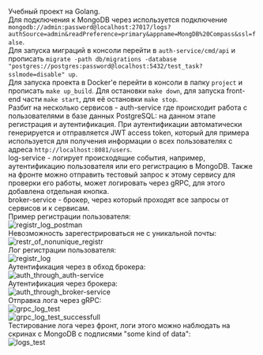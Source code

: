 Учебный проект на Golang.  
Для подключения к MongoDB через используется подключение `mongodb://admin:password@localhost:27017/logs?authSource=admin&readPreference=primary&appname=MongDB%20Compass&ssl=false`.  
Для запуска миграций в консоли перейти в `auth-service/cmd/api` и прописать `migrate -path db/migrations -database "postgres://postgres:password@localhost:5432/test_task?sslmode=disable" up`.  
Для запуска проекта в Docker'e перейти в консоли в папку `project` и прописать `make up_build`. Для остановки `make down`, для запуска front-end части `make start`, для её остановки `make stop`.  
Разбит на несколько сервисов - auth-service где происходит работа с пользователями в базе данных PostgreSQL: на данном этапе регистрация и аутентификация. При аутентификации автоматически генерируется и отправляется JWT access token, который для примера используется для получения информации о всех пользователях с адреса `http://localhost:8081/users`.  
log-service - логирует происходящие события, например, аутентификацию пользователя или его регистрацию в MongoDB. Также на фронте можно отправить тестовый запрос к этому сервису для проверки его работы, может логировать через gRPC, для этого добавлена отдельная кнопка.  
broker-service - брокер, через который проходят все запросы от сервисов и к сервисам.  
Пример регистрации пользователя:  
![registr_log_postman](https://github.com/user-attachments/assets/f62e1cd2-0c66-4fe8-bd96-a5deaaf6c32a)  
Невозможность зарегестрироваться не с уникальной почты:  
![restr_of_nonunique_registr](https://github.com/user-attachments/assets/a065275e-aca6-45d0-b363-0fdc8ccf1f4f)  
Лог регистрации пользователя:  
![registr_log](https://github.com/user-attachments/assets/107d45b2-63b7-4532-a5b7-6e1152ca87b9)  
Аутентификация через в обход брокера:  
![auth_through_auth-service](https://github.com/user-attachments/assets/48884c02-ed6a-4c83-b24f-dee39ac8f3cd)  
Аутентификация через брокера:  
![auth_through_broker-service](https://github.com/user-attachments/assets/5bf84988-563f-4a58-af21-b44c34c1d49e)  
Отправка лога через gRPC:  
![grpc_log_test](https://github.com/user-attachments/assets/96a9dfbe-d911-439b-b88b-88e8f836701c)  
![grpc_log_test_successfull](https://github.com/user-attachments/assets/fef6e768-6a57-42aa-9e55-446f166d33cd)  
Тестирование лога через фронт, логи этого можно наблюдать на скринах с MongoDB с подписями "some kind of data":  
![logs_test](https://github.com/user-attachments/assets/b05148b6-249e-4bf7-8cb4-9e46f289ffd4)  

